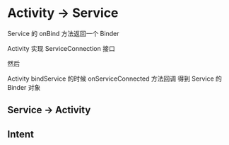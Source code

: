 # Activity -> Service

Service 的 onBind 方法返回一个 Binder

Activity 实现 ServiceConnection 接口

然后

Activity bindService 的时候 onServiceConnected 方法回调 得到 Service 的 Binder 对象







## Service -> Activity





## Intent






